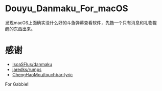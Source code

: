 # Douyu_Danmaku_For_macOS
发现macOS上面确实没什么好的斗鱼弹幕查看软件，先撸一个只有消息和礼物提醒的东西出来。

# 感谢
- [IsoaSFlus/danmaku](https://github.com/IsoaSFlus/danmaku)
- [jaredks/rumps](https://github.com/jaredks/rumps)
- [ChengHaoMou/touchbar-lyric](https://github.com/ChenghaoMou/touchbar-lyric)
  
For Gabbie!